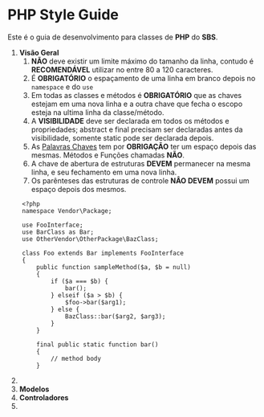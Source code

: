 # PHP Style Guide

Este é o guia de desenvolvimento para classes de **PHP** do **SBS**.

 1. **Visão Geral**
	 1. **NÃO** deve existir um limite máximo do tamanho da linha, contudo é **RECOMENDÁVEL** utilizar no entre 				  80 a 120 caracteres.
	 2. É **OBRIGATÓRIO** o espaçamento de uma linha em branco depois no `namespace` e do `use` 
	 3. Em todas as classes e métodos  é **OBRIGATÓRIO** que as chaves estejam em uma nova linha e a outra chave que fecha o escopo esteja na ultima linha da classe/método.
	 4. A **VISIBILIDADE**  deve ser declarada em todos os métodos e propriedades; abstract e final precisam ser declaradas antes da visibilidade, somente static pode ser declarada depois.
	 5. As [Palavras Chaves](http://php.net/manual/en/reserved.keywords.php) tem por **OBRIGAÇÃO** ter um espaço depois das mesmas. Métodos e Funções chamadas **NÃO**.
	 6. A chave de abertura de estruturas **DEVEM** permanecer na mesma linha, e seu fechamento em uma nova linha.
	 7. Os parênteses das estruturas de controle **NÂO DEVEM** possui um espaço depois dos mesmos.
```
	<?php
	namespace Vendor\Package;

	use FooInterface;
	use BarClass as Bar;
	use OtherVendor\OtherPackage\BazClass;

	class Foo extends Bar implements FooInterface
	{
	    public function sampleMethod($a, $b = null)
	    {
	        if ($a === $b) {
	            bar();
	        } elseif ($a > $b) {
	            $foo->bar($arg1);
	        } else {
	            BazClass::bar($arg2, $arg3);
	        }
	    }

	    final public static function bar()
	    {
	        // method body
	    }
```
	 
 2. 
 3.  **Modelos**
 4. **Controladores**
 5. 

